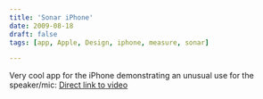 ```yaml
---
title: 'Sonar iPhone'
date: 2009-08-18
draft: false
tags: [app, Apple, Design, iphone, measure, sonar]

---
```


Very cool app for the iPhone demonstrating an unusual use for the speaker/mic:  [Direct link to video](http://www.vimeo.com/6068060)